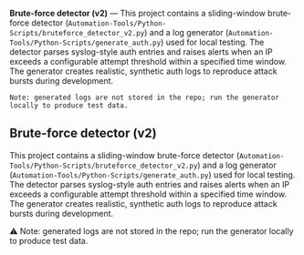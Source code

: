 **Brute-force detector (v2)** 
 — This project contains a sliding-window brute-force detector (`Automation-Tools/Python-Scripts/bruteforce_detector_v2.py`) and a log generator (`Automation-Tools/Python-Scripts/generate_auth.py`) used for local testing. 
   The detector parses syslog-style auth entries and raises alerts when an IP exceeds a configurable attempt threshold within a specified time window. 
   The generator creates realistic, synthetic auth logs to reproduce attack bursts during development. 
       
    Note: generated logs are not stored in the repo; run the generator locally to produce test data.


## Brute-force detector (v2)

This project contains a sliding-window brute-force detector (`Automation-Tools/Python-Scripts/bruteforce_detector_v2.py`) and a log generator (`Automation-Tools/Python-Scripts/generate_auth.py`) used for local testing. The detector parses syslog-style auth entries and raises alerts when an IP exceeds a configurable attempt threshold within a specified time window. The generator creates realistic, synthetic auth logs to reproduce attack bursts during development. 

⚠️ Note: generated logs are not stored in the repo; run the generator locally to produce test data.
